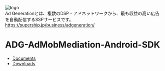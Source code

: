 ![logo](https://raw.githubusercontent.com/wiki/AdGeneration/sdk/img/logo.png)  
Ad Generationとは、複数のDSP・アドネットワークから、最も収益の高い広告を自動配信するSSPサービスです。  
https://supership.jp/business/adgeneration/

# ADG-AdMobMediation-Android-SDK

- [Documents](https://docs.sdk.ad-generation.jp/sdk/admobmediation_banner_interstitial_ad_android.html)
- [Downloads](https://github.com/AdGeneration/ADG-AdMobMediation-Android-SDK/releases)
